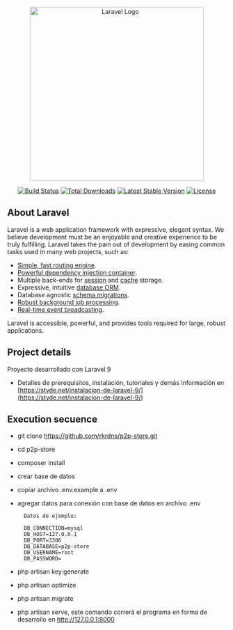 <p align="center"><a href="https://laravel.com" target="_blank"><img src="https://raw.githubusercontent.com/laravel/art/master/logo-lockup/5%20SVG/2%20CMYK/1%20Full%20Color/laravel-logolockup-cmyk-red.svg" width="400" alt="Laravel Logo"></a></p>

<p align="center">
<a href="https://travis-ci.org/laravel/framework"><img src="https://travis-ci.org/laravel/framework.svg" alt="Build Status"></a>
<a href="https://packagist.org/packages/laravel/framework"><img src="https://img.shields.io/packagist/dt/laravel/framework" alt="Total Downloads"></a>
<a href="https://packagist.org/packages/laravel/framework"><img src="https://img.shields.io/packagist/v/laravel/framework" alt="Latest Stable Version"></a>
<a href="https://packagist.org/packages/laravel/framework"><img src="https://img.shields.io/packagist/l/laravel/framework" alt="License"></a>
</p>

## About Laravel

Laravel is a web application framework with expressive, elegant syntax. We believe development must be an enjoyable and creative experience to be truly fulfilling. Laravel takes the pain out of development by easing common tasks used in many web projects, such as:

- [Simple, fast routing engine](https://laravel.com/docs/routing).
- [Powerful dependency injection container](https://laravel.com/docs/container).
- Multiple back-ends for [session](https://laravel.com/docs/session) and [cache](https://laravel.com/docs/cache) storage.
- Expressive, intuitive [database ORM](https://laravel.com/docs/eloquent).
- Database agnostic [schema migrations](https://laravel.com/docs/migrations).
- [Robust background job processing](https://laravel.com/docs/queues).
- [Real-time event broadcasting](https://laravel.com/docs/broadcasting).

Laravel is accessible, powerful, and provides tools required for large, robust applications.

## Project details

Proyecto desarrollado con Laravel 9

- Detalles de prerequisitos, instalación, tutoriales y demás información en [https://styde.net/instalacion-de-laravel-9/](https://styde.net/instalacion-de-laravel-9/)

## Execution secuence

- git clone https://github.com/rkrdns/p2p-store.git
- cd p2p-store
- composer install
- crear base de datos
- copiar archivo .env.example a .env
- agregar datos para conexión con base de datos en archivo .env

        Datos de ejemplo:

        DB_CONNECTION=mysql
        DB_HOST=127.0.0.1
        DB_PORT=3306
        DB_DATABASE=p2p-store
        DB_USERNAME=root
        DB_PASSWORD=

- php artisan key:generate
- php artisan optimize
- php artisan migrate
- php artisan serve, este comando correrá el programa en forma de desarrollo en http://127.0.0.1:8000